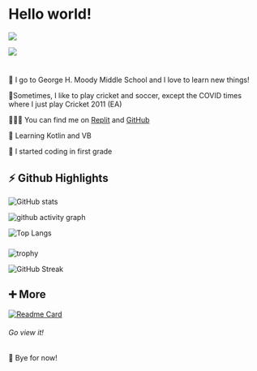 # **Hello world!** #
![](https://img.shields.io/badge/Profile%20views-3,091-blue)

[![](https://img.shields.io/badge/Skyline-2021-blue)](https://skyline.github.com/G0RG3/2021)
#
🏫 I go to George H. Moody Middle School and I love to learn new things!

🏏Sometimes, I like to play cricket and soccer, except the COVID times where I just play Cricket 2011 (EA)

👨🏻‍💻 You can find me on [Replit](http://repl.it/@G0RG3) and [GitHub](http://github.com/G0RG31)

🌱 Learning Kotlin and VB

🤯 I started coding in first grade

##

## **⚡ Github Highlights** ##

![GitHub stats](https://github-readme-stats.vercel.app/api?username=Tr1angular&show_icons=true&theme=react)

![github activity graph](https://activity-graph.herokuapp.com/graph?username=Tr1angular&theme=rogue)

![Top Langs](https://github-readme-stats.vercel.app/api/top-langs/?username=Tr1angular&layout=compact&theme=react)

###
###
![trophy](https://github-profile-trophy.vercel.app/?username=Tr1angular&theme=nord)

![GitHub Streak](https://github-readme-streak-stats.herokuapp.com/?user=Tr1angular&theme=react)


##

## **➕ More** ##

[![Readme Card](https://github-readme-stats.vercel.app/api/pin/?username=Tr1angular&repo=Oregon-Trail&theme=react)](https://github.com/Tr1angular/Oregon-Trail)
###### Go view it!

👋 Bye for now!
